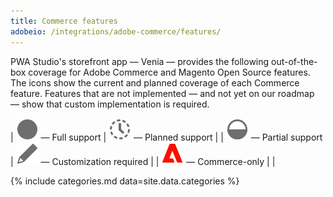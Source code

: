 ```yaml
---
title: Commerce features
adobeio: /integrations/adobe-commerce/features/
---
```


PWA Studio's storefront app — Venia — provides the following out-of-the-box coverage for Adobe Commerce and Magento Open Source features. The icons show the current and planned coverage of each Commerce feature. Features that are not implemented — and not yet on our roadmap — show that custom implementation is required.

| ![Full support](./images/full.svg) — Full support | ![Planned support](./images/planned.svg) — Planned support |
| ![Partial support](./images/partial.svg) — Partial support | ![Custom support](./images/custom.svg) — Customization required |
| ![Commerce-only](./images/commerce.svg) — Commerce-only | |

{% include categories.md data=site.data.categories %}

